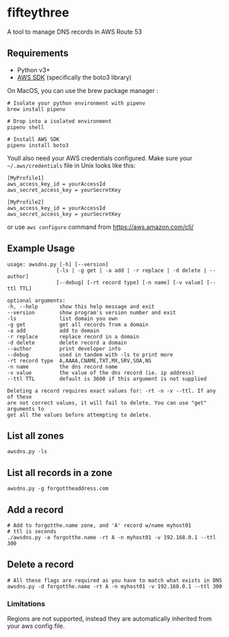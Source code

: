 # fifteythree

A tool to manage DNS records in AWS Route 53

## Requirements

* Python v3+
* [AWS SDK](https://aws.amazon.com/tools/) (specifically the boto3 
library)

On MacOS, you can use the brew package manager :  

    # Isolate your python environment with pipenv
    brew install pipenv

    # Drop into a isolated environment
    pipenv shell

    # Install AWS SDK
    pipenv install boto3

Youll also need your AWS credentials configured. Make sure your `~/.aws/credentials` file in Unix looks like this:

```
[MyProfile1]
aws_access_key_id = yourAccessId
aws_secret_access_key = yourSecretKey

[MyProfile2]
aws_access_key_id = yourAccessId
aws_secret_access_key = yourSecretKey
```
or use `aws configure` command from https://aws.amazon.com/cli/

## Example Usage

    usage: awsdns.py [-h] [--version]
                    [-ls | -g get | -a add | -r replace | -d delete | --author]
                    [--debug] [-rt record type] [-n name] [-v value] [--ttl TTL]

    optional arguments:
    -h, --help       show this help message and exit
    --version        show program's version number and exit
    -ls              list domain you own
    -g get           get all records from a domain
    -a add           add to domain
    -r replace       replace record in a domain
    -d delete        delete record a domain
    --author         print developer info
    --debug          used in tandem with -ls to print more
    -rt record type  A,AAAA,CNAME,TXT,MX,SRV,SOA,NS
    -n name          the dns record name
    -v value         the value of the dns record (ie. ip address)
    --ttl TTL        default is 3600 if this argument is not supplied

    Deleting a record requires exact values for: -rt -n -v --ttl. If any of these
    are not correct values, it will fail to delete. You can use "get" arguments to
    get all the values before attempting to delete.


## List all zones

    awsdns.py -ls

## List all records in a zone

    awsdns.py -g forgottheaddress.com

## Add a record

    # Add to forgotthe.name zone, and 'A' record w/name myhost01
    # ttl is seconds
    ./awsdns.py -a forgotthe.name -rt A -n myhost01 -v 192.168.0.1 --ttl 300

## Delete a record

    # All these flags are required as you have to match what exists in DNS
    awsdns.py -d forgotthe.name -rt A -n myhost01 -v 192.168.0.1 --ttl 300

### Limitations

Regions are not supported, instead they are automatically inherited from your aws config file.